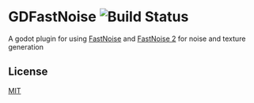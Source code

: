 # GDFastNoise ![Build Status]

A godot plugin for using [FastNoise] and [FastNoise 2] for noise and texture generation

## License
[MIT](https://choosealicense.com/licenses/mit/)

<!-- HIDDEN -->
[Build Status]: https://img.shields.io/github/workflow/status/TagnumElite/GDFastNoise/CI%20Build
[FastNoise]: https://github.com/Auburn/FastNoise
[FastNoise 2]: https://github.com/Auburn/FastNoise2